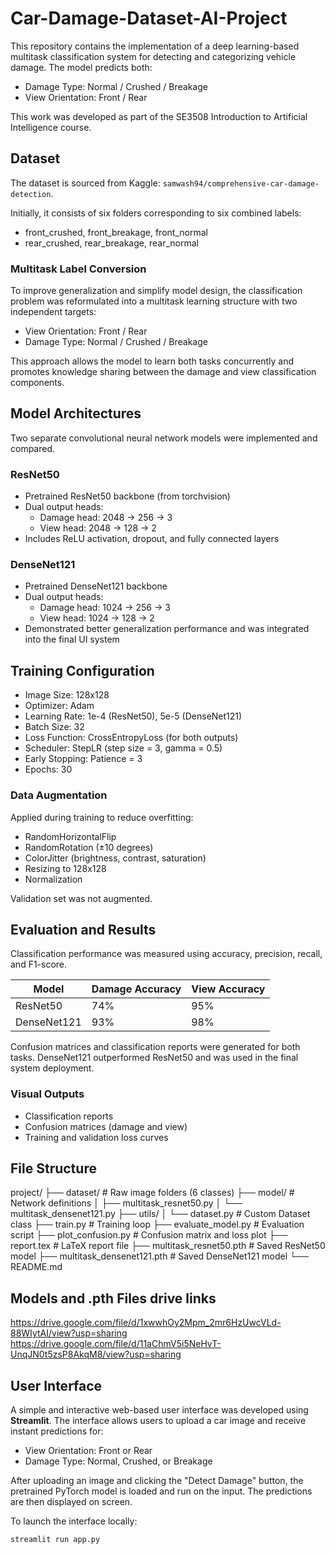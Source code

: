 # Car-Damage-Dataset-AI-Project

This repository contains the implementation of a deep learning-based multitask classification system for detecting and categorizing vehicle damage. The model predicts both:

- Damage Type: Normal / Crushed / Breakage
- View Orientation: Front / Rear

This work was developed as part of the SE3508 Introduction to Artificial Intelligence course.

## Dataset

The dataset is sourced from Kaggle: `samwash94/comprehensive-car-damage-detection`.

Initially, it consists of six folders corresponding to six combined labels:

- front_crushed, front_breakage, front_normal
- rear_crushed, rear_breakage, rear_normal

### Multitask Label Conversion

To improve generalization and simplify model design, the classification problem was reformulated into a multitask learning structure with two independent targets:

- View Orientation: Front / Rear
- Damage Type: Normal / Crushed / Breakage

This approach allows the model to learn both tasks concurrently and promotes knowledge sharing between the damage and view classification components.

## Model Architectures

Two separate convolutional neural network models were implemented and compared.

### ResNet50

- Pretrained ResNet50 backbone (from torchvision)
- Dual output heads:
  - Damage head: 2048 → 256 → 3
  - View head: 2048 → 128 → 2
- Includes ReLU activation, dropout, and fully connected layers

### DenseNet121

- Pretrained DenseNet121 backbone
- Dual output heads:
  - Damage head: 1024 → 256 → 3
  - View head: 1024 → 128 → 2
- Demonstrated better generalization performance and was integrated into the final UI system

## Training Configuration

- Image Size: 128x128
- Optimizer: Adam
- Learning Rate: 1e-4 (ResNet50), 5e-5 (DenseNet121)
- Batch Size: 32
- Loss Function: CrossEntropyLoss (for both outputs)
- Scheduler: StepLR (step size = 3, gamma = 0.5)
- Early Stopping: Patience = 3
- Epochs: 30

### Data Augmentation

Applied during training to reduce overfitting:

- RandomHorizontalFlip
- RandomRotation (±10 degrees)
- ColorJitter (brightness, contrast, saturation)
- Resizing to 128x128
- Normalization

Validation set was not augmented.

## Evaluation and Results

Classification performance was measured using accuracy, precision, recall, and F1-score.

| Model       | Damage Accuracy | View Accuracy |
|-------------|------------------|----------------|
| ResNet50    | 74%              | 95%            |
| DenseNet121 | 93%              | 98%            |

Confusion matrices and classification reports were generated for both tasks. DenseNet121 outperformed ResNet50 and was used in the final system deployment.

### Visual Outputs

- Classification reports
- Confusion matrices (damage and view)
- Training and validation loss curves

## File Structure

project/
├── dataset/ # Raw image folders (6 classes)
├── model/ # Network definitions
│ ├── multitask_resnet50.py
│ └── multitask_densenet121.py
├── utils/
│ └── dataset.py # Custom Dataset class
├── train.py # Training loop
├── evaluate_model.py # Evaluation script
├── plot_confusion.py # Confusion matrix and loss plot
├── report.tex # LaTeX report file
├── multitask_resnet50.pth # Saved ResNet50 model
├── multitask_densenet121.pth # Saved DenseNet121 model
└── README.md

## Models and .pth Files drive links

https://drive.google.com/file/d/1xwwhOy2Mpm_2mr6HzUwcVLd-88WIytAI/view?usp=sharing
https://drive.google.com/file/d/11aChmV5i5NeHvT-UnqJN0t5zsP8AkqM8/view?usp=sharing

## User Interface

A simple and interactive web-based user interface was developed using **Streamlit**. The interface allows users to upload a car image and receive instant predictions for:

- View Orientation: Front or Rear
- Damage Type: Normal, Crushed, or Breakage

After uploading an image and clicking the "Detect Damage" button, the pretrained PyTorch model is loaded and run on the input. The predictions are then displayed on screen.

To launch the interface locally:

```bash
streamlit run app.py


